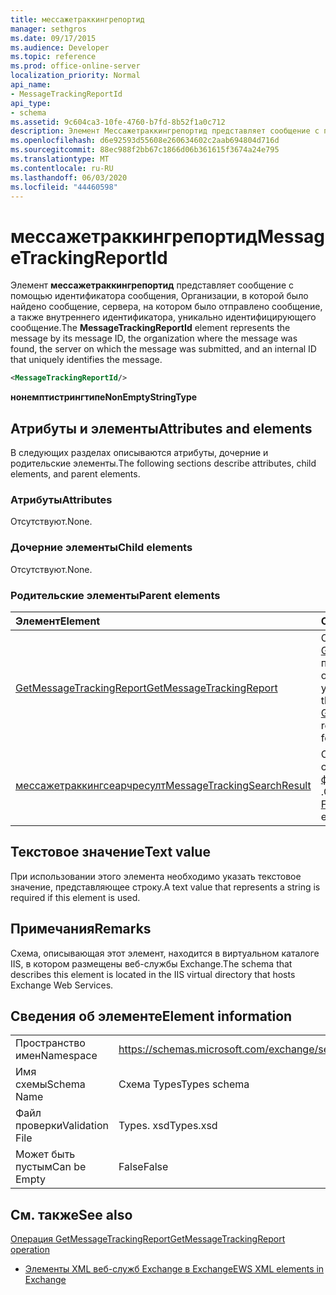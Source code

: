 ```yaml
---
title: мессажетраккингрепортид
manager: sethgros
ms.date: 09/17/2015
ms.audience: Developer
ms.topic: reference
ms.prod: office-online-server
localization_priority: Normal
api_name:
- MessageTrackingReportId
api_type:
- schema
ms.assetid: 9c604ca3-10fe-4760-b7fd-8b52f1a0c712
description: Элемент Мессажетраккингрепортид представляет сообщение с помощью идентификатора сообщения, Организации, в которой было найдено сообщение, сервера, на котором было отправлено сообщение, а также внутреннего идентификатора, уникально идентифицирующего сообщение.
ms.openlocfilehash: d6e92593d55608e260634602c2aab694804d716d
ms.sourcegitcommit: 88ec988f2bb67c1866d06b361615f3674a24e795
ms.translationtype: MT
ms.contentlocale: ru-RU
ms.lasthandoff: 06/03/2020
ms.locfileid: "44460598"
---
```

# <a name="messagetrackingreportid"></a><span data-ttu-id="33143-103">мессажетраккингрепортид</span><span class="sxs-lookup"><span data-stu-id="33143-103">MessageTrackingReportId</span></span>

<span data-ttu-id="33143-104">Элемент **мессажетраккингрепортид** представляет сообщение с помощью идентификатора сообщения, Организации, в которой было найдено сообщение, сервера, на котором было отправлено сообщение, а также внутреннего идентификатора, уникально идентифицирующего сообщение.</span><span class="sxs-lookup"><span data-stu-id="33143-104">The **MessageTrackingReportId** element represents the message by its message ID, the organization where the message was found, the server on which the message was submitted, and an internal ID that uniquely identifies the message.</span></span> 
  
```XML
<MessageTrackingReportId/>
```

 <span data-ttu-id="33143-105">**нонемптистрингтипе**</span><span class="sxs-lookup"><span data-stu-id="33143-105">**NonEmptyStringType**</span></span>
## <a name="attributes-and-elements"></a><span data-ttu-id="33143-106">Атрибуты и элементы</span><span class="sxs-lookup"><span data-stu-id="33143-106">Attributes and elements</span></span>

<span data-ttu-id="33143-107">В следующих разделах описываются атрибуты, дочерние и родительские элементы.</span><span class="sxs-lookup"><span data-stu-id="33143-107">The following sections describe attributes, child elements, and parent elements.</span></span>
  
### <a name="attributes"></a><span data-ttu-id="33143-108">Атрибуты</span><span class="sxs-lookup"><span data-stu-id="33143-108">Attributes</span></span>

<span data-ttu-id="33143-109">Отсутствуют.</span><span class="sxs-lookup"><span data-stu-id="33143-109">None.</span></span>
  
### <a name="child-elements"></a><span data-ttu-id="33143-110">Дочерние элементы</span><span class="sxs-lookup"><span data-stu-id="33143-110">Child elements</span></span>

<span data-ttu-id="33143-111">Отсутствуют.</span><span class="sxs-lookup"><span data-stu-id="33143-111">None.</span></span>
  
### <a name="parent-elements"></a><span data-ttu-id="33143-112">Родительские элементы</span><span class="sxs-lookup"><span data-stu-id="33143-112">Parent elements</span></span>

|<span data-ttu-id="33143-113">**Элемент**</span><span class="sxs-lookup"><span data-stu-id="33143-113">**Element**</span></span>|<span data-ttu-id="33143-114">**Описание**</span><span class="sxs-lookup"><span data-stu-id="33143-114">**Description**</span></span>|
|:-----|:-----|
|[<span data-ttu-id="33143-115">GetMessageTrackingReport</span><span class="sxs-lookup"><span data-stu-id="33143-115">GetMessageTrackingReport</span></span>](getmessagetrackingreport.md) <br/> |<span data-ttu-id="33143-116">Содержит запрос для [операции GetMessageTrackingReport](getmessagetrackingreport-operation.md) , чтобы получить полный отчет об отслеживании сообщений для указанного идентификатора.</span><span class="sxs-lookup"><span data-stu-id="33143-116">Contains the request for the [GetMessageTrackingReport operation](getmessagetrackingreport-operation.md) to retrieve the full message tracking report for the specified ID.</span></span>  <br/> |
|[<span data-ttu-id="33143-117">мессажетраккингсеарчресулт</span><span class="sxs-lookup"><span data-stu-id="33143-117">MessageTrackingSearchResult</span></span>](messagetrackingsearchresult.md) <br/> |<span data-ttu-id="33143-118">Содержит один результат одного сообщения для элемента [финдмессажетраккингрепортреспонсе](findmessagetrackingreportresponse.md) .</span><span class="sxs-lookup"><span data-stu-id="33143-118">Contains a single message result for a [FindMessageTrackingReportResponse](findmessagetrackingreportresponse.md) element.</span></span>  <br/> |
   
## <a name="text-value"></a><span data-ttu-id="33143-119">Текстовое значение</span><span class="sxs-lookup"><span data-stu-id="33143-119">Text value</span></span>

<span data-ttu-id="33143-120">При использовании этого элемента необходимо указать текстовое значение, представляющее строку.</span><span class="sxs-lookup"><span data-stu-id="33143-120">A text value that represents a string is required if this element is used.</span></span>
  
## <a name="remarks"></a><span data-ttu-id="33143-121">Примечания</span><span class="sxs-lookup"><span data-stu-id="33143-121">Remarks</span></span>

<span data-ttu-id="33143-122">Схема, описывающая этот элемент, находится в виртуальном каталоге IIS, в котором размещены веб-службы Exchange.</span><span class="sxs-lookup"><span data-stu-id="33143-122">The schema that describes this element is located in the IIS virtual directory that hosts Exchange Web Services.</span></span>
  
## <a name="element-information"></a><span data-ttu-id="33143-123">Сведения об элементе</span><span class="sxs-lookup"><span data-stu-id="33143-123">Element information</span></span>

|||
|:-----|:-----|
|<span data-ttu-id="33143-124">Пространство имен</span><span class="sxs-lookup"><span data-stu-id="33143-124">Namespace</span></span>  <br/> |https://schemas.microsoft.com/exchange/services/2006/types  <br/> |
|<span data-ttu-id="33143-125">Имя схемы</span><span class="sxs-lookup"><span data-stu-id="33143-125">Schema Name</span></span>  <br/> |<span data-ttu-id="33143-126">Схема Types</span><span class="sxs-lookup"><span data-stu-id="33143-126">Types schema</span></span>  <br/> |
|<span data-ttu-id="33143-127">Файл проверки</span><span class="sxs-lookup"><span data-stu-id="33143-127">Validation File</span></span>  <br/> |<span data-ttu-id="33143-128">Types. xsd</span><span class="sxs-lookup"><span data-stu-id="33143-128">Types.xsd</span></span>  <br/> |
|<span data-ttu-id="33143-129">Может быть пустым</span><span class="sxs-lookup"><span data-stu-id="33143-129">Can be Empty</span></span>  <br/> |<span data-ttu-id="33143-130">False</span><span class="sxs-lookup"><span data-stu-id="33143-130">False</span></span>  <br/> |
   
## <a name="see-also"></a><span data-ttu-id="33143-131">См. также</span><span class="sxs-lookup"><span data-stu-id="33143-131">See also</span></span>



[<span data-ttu-id="33143-132">Операция GetMessageTrackingReport</span><span class="sxs-lookup"><span data-stu-id="33143-132">GetMessageTrackingReport operation</span></span>](getmessagetrackingreport-operation.md)


- [<span data-ttu-id="33143-133">Элементы XML веб-служб Exchange в Exchange</span><span class="sxs-lookup"><span data-stu-id="33143-133">EWS XML elements in Exchange</span></span>](ews-xml-elements-in-exchange.md)

